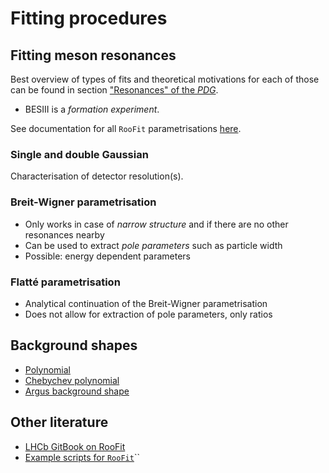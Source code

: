 # Fitting procedures

## Fitting meson resonances

Best overview of types of fits and theoretical motivations for each of those can be found in section ["Resonances" of the _PDG_](http://pdg.lbl.gov/2018/reviews/rpp2018-rev-resonances.pdf).

* BESIII is a _formation experiment_.

See documentation for all `RooFit` parametrisations [here](https://root.cern/doc/master/group__Roofit.html).

### Single and double Gaussian

Characterisation of detector resolution\(s\).

### Breit-Wigner parametrisation

* Only works in case of _narrow structure_ and if there are no other resonances nearby
* Can be used to extract _pole parameters_ such as particle width
* Possible: energy dependent parameters

### Flatté parametrisation

* Analytical continuation of the Breit-Wigner parametrisation
* Does not allow for extraction of pole parameters, only ratios

## Background shapes

* [Polynomial](https://root.cern/doc/master/classRooPolynomial.html)​
* ​[Chebychev polynomial](https://root.cern.ch/doc/master/classRooChebychev.html)​
* ​[Argus background shape](https://root.cern/doc/master/classRooArgusBG.html)​

## Other literature

* [LHCb GitBook on RooFit](https://lhcb.github.io/ostap-tutorials/fitting/decorations.html)
* [Example scripts for `RooFit`](https://root.cern.ch/root/html/tutorials/roofit/index.html)\`\`

